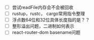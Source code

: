 - [ ] 尝试readFile内存会不会被回收
- [ ] rustup，rustc， cargo常用指令整理
- [ ] 浮点数64位和32位具体长度指的是？？
- [ ] 整形溢出问题，二进制如何表示
- [ ] react-router-dom basename问题
